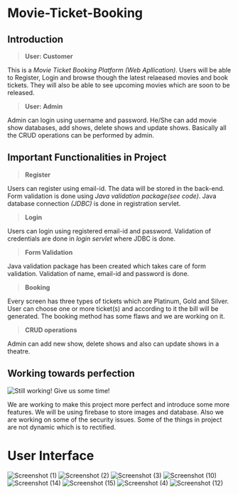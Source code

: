 # Movie-Ticket-Booking

## Introduction
> **User: Customer**

This is a *Movie Ticket Booking Platform (Web Apllication)*. Users will be able to Register, Login and browse though the latest relaeased movies and book tickets. They will also be able to see upcoming movies which are soon to be released.

> **User: Admin** 

Admin can login using username and password. He/She can add movie show databases, add shows, delete shows and update shows. Basically all the CRUD operations can be performed by admin.


## Important Functionalities in Project
>  **Register**

Users can register using email-id. The data will be stored in the back-end. Form validation is done using *Java validation package(see code)*. Java database connection *(JDBC)* is done in registration servlet.

>  **Login**

Users can login using registered email-id and password. Validation of credentials are done in *login servlet* where JDBC is done.

>  **Form Validation**

Java validation package has been created which takes care of form validation. Validation of name, email-id and password is done.

>  **Booking**

Every screen has three types of tickets which are Platinum, Gold and Silver. User can choose one or more ticket(s) and according to it the bill will be generated. The booking method has some flaws and we are working on it.

>  **CRUD operations**

Admin can add new show, delete shows and also can update shows in a theatre. 
## Working towards perfection

![Still working! Give us some time!](https://i.imgur.com/k9GyXLC.gif)

We are working to make this project more perfect and introduce some more features. We will be using firebase to store images and database. Also we are working on some of the security issues. Some of the things in project are not dynamic which is to rectified.
# User Interface


![Screenshot (1)](https://user-images.githubusercontent.com/44207349/62923982-b807ae80-bdcc-11e9-8bd2-63d412d2ba5c.png)
![Screenshot (2)](https://user-images.githubusercontent.com/44207349/62923992-c229ad00-bdcc-11e9-85f9-cc0c59f762b3.png)
![Screenshot (3)](https://user-images.githubusercontent.com/44207349/62924002-c81f8e00-bdcc-11e9-80b3-18ff7673bd0b.png)
![Screenshot (10)](https://user-images.githubusercontent.com/44207349/62924020-d372b980-bdcc-11e9-8bd9-58e367675c61.png)
![Screenshot (14)](https://user-images.githubusercontent.com/44207349/62924041-de2d4e80-bdcc-11e9-8388-6a54ba7696d2.png)
![Screenshot (15)](https://user-images.githubusercontent.com/44207349/62924045-dff71200-bdcc-11e9-8817-4dee66aa71b5.png)
![Screenshot (4)](https://user-images.githubusercontent.com/44207349/62924070-f1401e80-bdcc-11e9-80ca-9f062bc09fa7.png)
![Screenshot (12)](https://user-images.githubusercontent.com/44207349/62924074-f309e200-bdcc-11e9-956d-d7070017a8ec.png)


